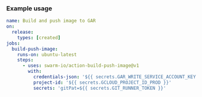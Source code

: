 <!-- start title -->
<!-- end title -->
<!-- start description -->
<!-- end description -->
<!-- start contents -->
<!-- end contents -->
<!-- start usage -->
<!-- end usage -->
<!-- start inputs -->
<!-- end inputs -->
<!-- start outputs -->
<!-- end outputs -->
<!-- start examples -->
### Example usage
```yaml
name: Build and push image to GAR
on:
  release:
    types: [created]
jobs:
  build-push-image:
    runs-on: ubuntu-latest
    steps:
      - uses: swarm-io/action-build-push-image@v1
        with:
          credentials-json: '${{ secrets.GAR_WRITE_SERVICE_ACCOUNT_KEY }}'
          project-id: '${{ secrets.GCLOUD_PROJECT_ID_PROD }}'
          secrets: 'gitPat=${{ secrets.GIT_RUNNER_TOKEN }}'
```
<!-- end examples -->
<!-- start [.github/ghdocs/examples/] -->
<!-- end [.github/ghdocs/examples/] -->
